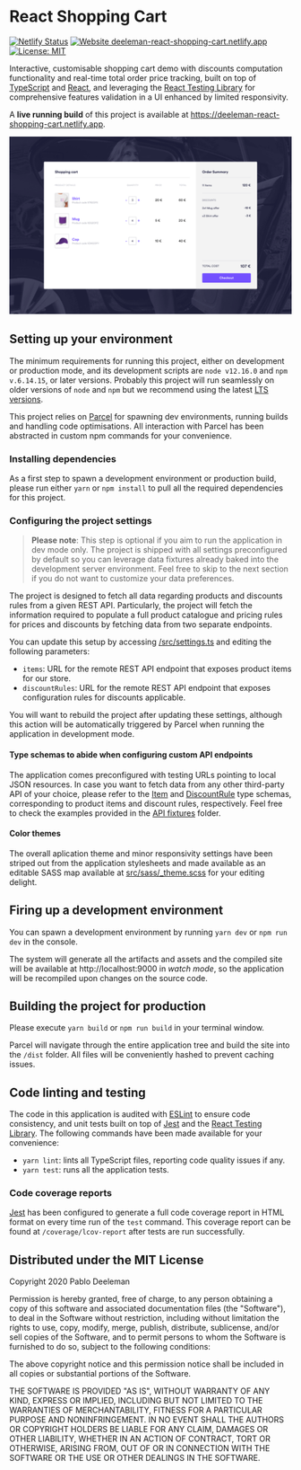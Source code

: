 # React Shopping Cart

[![Netlify Status](https://api.netlify.com/api/v1/badges/3015988c-0069-4d65-8e29-4a7e3ceaa9c5/deploy-status)](https://app.netlify.com/sites/deeleman-react-shopping-cart/deploys) 
[![Website deeleman-react-shopping-cart.netlify.app](https://img.shields.io/website-up-down-green-red/https/deeleman-react-shopping-cart.netlify.app.svg)](https://deeleman-react-shopping-cart.netlify.app)
[![License: MIT](https://img.shields.io/badge/License-MIT-yellow.svg)](https://opensource.org/licenses/MIT)

Interactive, customisable shopping cart demo with discounts computation functionality and real-time total order price tracking, built on top of [TypeScript](https://www.typescriptlang.org/) and [React](https://reactjs.org/), and leveraging the [React Testing Library](https://testing-library.com/docs/react-testing-library/intro) for comprehensive features validation in a UI enhanced by limited responsivity.

A **live running build** of this project is available at https://deeleman-react-shopping-cart.netlify.app.

![Example image](./static/docs/example.png?raw=true)

## Setting up your environment
The minimum requirements for running this project, either on development or production mode, and its development scripts are `node v12.16.0` and `npm v.6.14.15`, or later versions. Probably this project will run seamlessly on older versions of `node` and `npm` but we recommend using the latest [LTS versions](https://nodejs.org/).

This project relies on [Parcel](https://parceljs.org/) for spawning dev environments, running builds and handling code optimisations. All interaction with Parcel has been abstracted in custom npm commands for your convenience.

### Installing dependencies
As a first step to spawn a development environment or production build, please run either `yarn` or `npm install` to pull all the required dependencies for this project.

### Configuring the project settings

> **Please note**: This step is optional if you aim to run the application in dev mode only. The project is shipped with all settings preconfigured by default so you can leverage data fixtures already baked into the development server environment. Feel free to skip to the next section if you do not want to customize your data preferences.

The project is designed to fetch all data regarding products and discounts rules from a given REST API. Particularly, the project will fetch the information required to populate a full product catalogue and pricing rules for prices and discounts by fetching data from two separate endpoints.

You can update this setup by accessing [/src/settings.ts](https://gitlab.com/cabify-challenge/frontend-shopping-cart-challenge-deeleman/-/blob/master/src/settings.ts#L5-6) and editing the following parameters:
* `items`: URL for the remote REST API endpoint that exposes product items for our store.
* `discountRules`: URL for the remote REST API endpoint that exposes configuration rules for discounts applicable.

You will want to rebuild the project after updating these settings, although this action will be automatically triggered by Parcel when running the application in development mode.

#### Type schemas to abide when configuring custom API endpoints

The application comes preconfigured with testing URLs pointing to local JSON resources. In case you want to fetch data from any other third-party API of your choice, please refer to the [Item](https://gitlab.com/cabify-challenge/frontend-shopping-cart-challenge-deeleman/-/blob/master/src/app/types/items.ts#L7-12) and [DiscountRule](https://gitlab.com/cabify-challenge/frontend-shopping-cart-challenge-deeleman/-/blob/master/src/app/types/discounts.ts#L10-15) type schemas, corresponding to product items and discount rules, respectively. Feel free to check the examples provided in the [API fixtures](static/api/fixtures) folder.

#### Color themes
The overall aplication theme and minor responsivity settings have been striped out from the application stylesheets and made available as an editable SASS map available at [src/sass/_theme.scss](src/sass/_theme.scss) for your editing delight.

## Firing up a development environment
You can spawn a development environment by running `yarn dev` or `npm run dev` in the console.

The system will generate all the artifacts and assets and the compiled site will be available at http://localhost:9000 in _watch mode_, so the application will be recompiled upon changes on the source code.

## Building the project for production
Please execute `yarn build` or `npm run build` in your terminal window. 

Parcel will navigate through the entire application tree and build the site into the `/dist` folder. All files will be conveniently hashed to prevent caching issues.

## Code linting and testing
The code in this application is audited with 
[ESLint](https://eslint.org/) to ensure code consistency, and unit tests built on top of [Jest](https://jestjs.io/) and the [React Testing Library](https://testing-library.com/docs/react-testing-library/intro). The following commands have been made available for your convenience:

- `yarn lint`: lints all TypeScript files, reporting code quality issues if any.
- `yarn test`: runs all the application tests.

### Code coverage reports
[Jest](https://jestjs.io/) has been configured to generate a full code coverage report in HTML format on every time run of the `test` command. This coverage report can be found at `/coverage/lcov-report` after tests are run successfully.

## Distributed under the MIT License

Copyright 2020 Pablo Deeleman

Permission is hereby granted, free of charge, to any person obtaining a copy of this software and associated documentation files (the "Software"), to deal in the Software without restriction, including without limitation the rights to use, copy, modify, merge, publish, distribute, sublicense, and/or sell copies of the Software, and to permit persons to whom the Software is furnished to do so, subject to the following conditions:

The above copyright notice and this permission notice shall be included in all copies or substantial portions of the Software.

THE SOFTWARE IS PROVIDED "AS IS", WITHOUT WARRANTY OF ANY KIND, EXPRESS OR IMPLIED, INCLUDING BUT NOT LIMITED TO THE WARRANTIES OF MERCHANTABILITY, FITNESS FOR A PARTICULAR PURPOSE AND NONINFRINGEMENT. IN NO EVENT SHALL THE AUTHORS OR COPYRIGHT HOLDERS BE LIABLE FOR ANY CLAIM, DAMAGES OR OTHER LIABILITY, WHETHER IN AN ACTION OF CONTRACT, TORT OR OTHERWISE, ARISING FROM, OUT OF OR IN CONNECTION WITH THE SOFTWARE OR THE USE OR OTHER DEALINGS IN THE SOFTWARE.